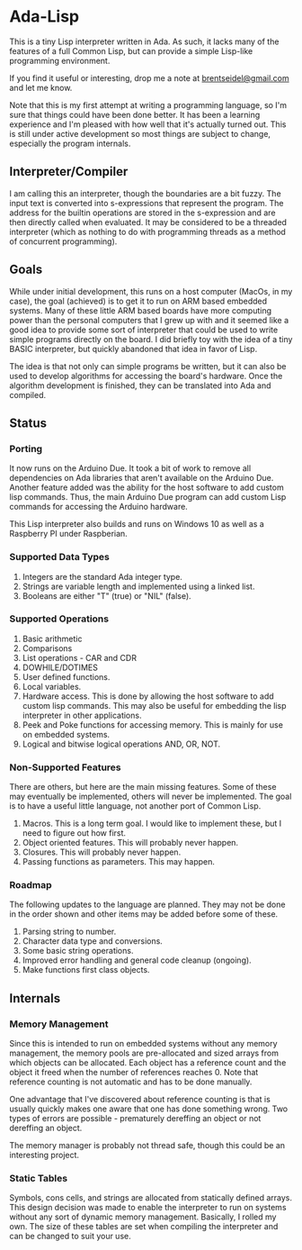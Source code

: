 # Ada-Lisp
This is a tiny Lisp interpreter written in Ada.  As such, it lacks many of the features of
a full Common Lisp, but can provide a simple Lisp-like programming environment.

If you find it useful or interesting, drop me a note at brentseidel@gmail.com and
let me know.

Note that this is my first attempt at writing a programming language, so I'm sure
that things could have been done better.  It has been a learning experience and
I'm pleased with how well that it's actually turned out.  This is still under
active development so most things are subject to change, especially the program
internals.

## Interpreter/Compiler
I am calling this an interpreter, though the boundaries are a bit fuzzy.  The input text is
converted into s-expressions that represent the program.  The address for the builtin
operations are stored in the s-expression and are then directly called when evaluated.
It may be considered to be a threaded interpreter (which as nothing to do with programming
threads as a method of concurrent programming).

## Goals
While under initial development, this runs on a host computer (MacOs, in my case), the
goal (achieved) is to get it to run on ARM based embedded systems.  Many of these little
ARM based boards have more computing power than the personal computers that I grew up
with and it seemed like a good idea to provide some sort of interpreter that could be
used to write simple programs directly on the board.  I did briefly toy with the idea
of a tiny BASIC interpreter, but quickly abandoned that idea in favor of Lisp.

The idea is that not only can simple programs be written, but it can also be used to
develop algorithms for accessing the board's hardware.  Once the algorithm development is
finished, they can be translated into Ada and compiled.

## Status

### Porting
It now runs on the Arduino Due.  It took a bit of work to remove all dependencies
on Ada libraries that aren't available on the Arduino Due.  Another feature added
was the ability for the host software to add custom lisp commands.  Thus, the
main Arduino Due program can add custom Lisp commands for accessing the Arduino
hardware.

This Lisp interpreter also builds and runs on Windows 10 as well as a Raspberry
PI under Raspberian.

### Supported Data Types
1. Integers are the standard Ada integer type.
2. Strings are variable length and implemented using a linked list.
3. Booleans are either "T" (true) or "NIL" (false).

### Supported Operations
1. Basic arithmetic
2. Comparisons
3. List operations - CAR and CDR
4. DOWHILE/DOTIMES
5. User defined functions.
6. Local variables.
7. Hardware access.  This is done by allowing the host software to add custom lisp
commands.  This may also be useful for embedding the lisp interpreter in other
applications.
8. Peek and Poke functions for accessing memory.  This is mainly for use on embedded
systems.
9. Logical and bitwise logical operations AND, OR, NOT.

### Non-Supported Features
There are others, but here are the main missing features.  Some of these may eventually
be implemented, others will never be implemented.  The goal is to have a useful
little language, not another port of Common Lisp.
1. Macros.  This is a long term goal.  I would like to implement these, but I need to
figure out how first.
2. Object oriented features.  This will probably never happen.
3. Closures.  This will probably never happen.
4. Passing functions as parameters.  This may happen.

### Roadmap
The following updates to the language are planned.  They may not be done in the
order shown and other items may be added before some of these.
1. Parsing string to number.
2. Character data type and conversions.
3. Some basic string operations.
4. Improved error handling and general code cleanup (ongoing).
5. Make functions first class objects.

## Internals

### Memory Management
Since this is intended to run on embedded systems without any memory management, the memory
pools are pre-allocated and sized arrays from which objects can be allocated.  Each object
has a reference count and the object it freed when the number of references reaches 0.  Note
that reference counting is not automatic and has to be done manually.

One advantage that I've discovered about reference counting is that is usually
quickly makes one aware that one has done something wrong.  Two types of errors
are possible - prematurely dereffing an object or not dereffing an object.

The memory manager is probably not thread safe, though this could be an interesting
project.

### Static Tables
Symbols, cons cells, and strings are allocated from statically defined arrays.  This
design decision was made to enable the interpreter to run on systems without any
sort of dynamic memory management.  Basically, I rolled my own.  The size of these
tables are set when compiling the interpreter and can be changed to suit your use.
